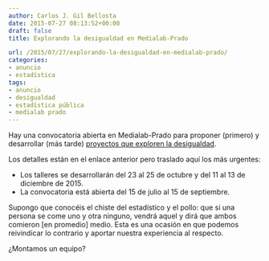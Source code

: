 ```yaml
---
author: Carlos J. Gil Bellosta
date: 2015-07-27 08:13:52+00:00
draft: false
title: Explorando la desigualdad en Medialab-Prado

url: /2015/07/27/explorando-la-desigualdad-en-medialab-prado/
categories:
- anuncio
- estadística
tags:
- anuncio
- desigualdad
- estadística pública
- medialab prado
---
```


Hay una convocatoria abierta en Medialab-Prado para proponer (primero) y desarrollar (más tarde) [proyectos que exploren la desigualdad](http://medialab-prado.es/article/convocatoria-explorando-desigualdad).

Los detalles están en el enlace anterior pero traslado aquí los más urgentes:

* Los talleres se desarrollarán del 23 al 25 de octubre y del 11 al 13 de diciembre de 2015.
* La convocatoria está abierta del 15 de julio al 15 de septiembre.

Supongo que conocéis el chiste del estadístico y el pollo: que si una persona se come uno y otra ninguno, vendrá aquel y dirá que ambos comieron [en promedio] medio. Esta es una ocasión en que podemos reivindicar lo contrario y aportar nuestra experiencia al respecto.

¿Montamos un equipo?



